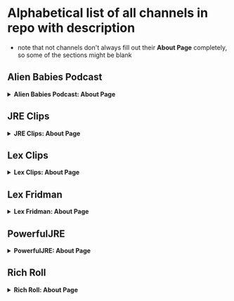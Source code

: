 # Alphabetical list of all channels in repo with description
- note that not channels don't always fill out their <strong>About Page</strong> completely, so some of the sections might be blank

## Alien Babies Podcast
<details>
<summary><strong>Alien Babies Podcast: About Page</strong></summary>

<details>
<summary><strong>Alien Babies Podcast description</strong></summary>

- Alien Babies Podcast is for the alien babies that like UFOs, ghosts, paranormal experiences, comedy & being an entrepreneur. Like the Joe Rogan Experience minus the politics & more UFOs. We also talk about following your dreams and unplugging from the 9-5 matrix. There is also a LIVE version of this podcast where I interview people about their UFO, ghost, and paranormal experiences in an open minded setting.
- We're all about welcoming people that have had incredible experiences. It's a place to be heard and not judged about the unbelievable things we have seen. Often times when you tell people your stories, they look at you like you're crazy. This podcast gives people a voice and a platform to tell their stories and not feel bad about it.
- Wanna be on the podcast?
  - AlienBabiesPodcast@gmail.com
- LISTEN
  - Spotify https://open.spotify.com/show/2D9g6MHUvg2XQH6dd3qhVO?si=kadkXCy-QKWupo8tgiuayQ
  - www.AlienBabiesPodcast.com
- LIKE
  - Facebook.com/AlienBabiesPodcast
- MERCH
  - www.OutHouseAlien.com
</details>

<details>
<summary><strong>Alien Babies Podcast Details</strong></summary>

- Location:	United States
</details>

<details>
<summary><strong>Alien Babies Podcast Links</strong></summary>

- Links
  - [Spotify](https://open.spotify.com/show/2D9g6MHUvg2XQH6dd3qhVO?si=hb_qyQhASW-uZMQgVD5iRg)
  - [Merch & Alien TV](https://www.outhousealien.com/)
  - [Alien Ad Agency](https://www.inhousealien.com/)
  - [Twitch](https://www.twitch.tv/hiarthuralien)
  - [Instagram](https://www.instagram.com/ArthurAlien/)
  - AlienBabiesPodcast.com
  - [Facebook](https://www.facebook.com/AlienBabiesPodcast)
</details>

</details>

## JRE Clips
<details>
<summary><strong>JRE Clips: About Page</strong></summary>

<details>
<summary><strong>JRE Clips Description</strong></summary>
</details>

<details>
<summary><strong>JRE Clips Biography</strong></summary>
</details>

<details>
<summary><strong>JRE Clips Details</strong></summary>
Location: United States
</details>

<details>
<summary><strong>JRE Clips Links</strong></summary>
</details>

</details>

## Lex Clips
<details>
<summary><strong>Lex Clips: About Page</strong></summary>

<details>
<summary><strong>Lex Clips Description</strong></summary>
Clips from the Lex Fridman podcast. Visit the main channel for full conversations and other videos.
</details>

<details>
<summary><strong>Lex Clips Biography</strong></summary>
</details>

<details>
<summary><strong>Lex Clips Details</strong></summary>
Location: United States
</details>

<details>
<summary><strong>Lex Clips Links</strong></summary>

- [Lex Fridman Main Channel](https://www.youtube.com/lexfridman)
</details>

</details>

## Lex Fridman
<details>
<summary><strong>Lex Fridman: About Page</strong></summary>

<details>
<summary><strong>Lex Fridman Description</strong></summary>
Lex Fridman Podcast and other videos.
</details>

<details>
<summary><strong>Lex Fridman Biography</strong></summary>
</details>

<details>
<summary><strong>Lex Fridman Details</strong></summary>
Location: United States
</details>

<details>
<summary><strong>Lex Fridman Links</strong></summary>

- [Lex Clips Channel](https://www.youtube.com/lexclips)
- [Website](https://lexfridman.com/)
- [Twitter](https://twitter.com/lexfridman)
</details>

</details>

## PowerfulJRE
<details>
<summary><strong>PowerfulJRE: About Page</strong></summary>

<details>
<summary><strong>PowerfulJRE Description</strong></summary>
The Joe Rogan Experience podcast
</details>

<details>
<summary><strong>PowerfulJRE Biography</strong></summary>
</details>

<details>
<summary><strong>PowerfulJRE Details</strong></summary>
</details>

<details>
<summary><strong>PowerfulJRE Links</strong></summary>

- JoeRogan.com
- <strike>[JRE on Spotify](https://open.spotify.com/playlist/318yxsZaEsYnBw64oCecVy)</strike> (looks like old link)
  - [Joe Rogan (artist) on Spotify](https://open.spotify.com/artist/6lrt7LngdzxaQtLIXMraSR)
  - [The Joe Rogan Experience on Spotify](https://open.spotify.com/show/4rOoJ6Egrf8K2IrywzwOMk)
</details>

</details>

## Rich Roll
<details>
<summary><strong>Rich Roll: About Page</strong></summary>

<details>
<summary><strong>Rich Roll Description</strong></summary>
Thanks for stopping by! I used to be an unhealthy corporate lawyer. At 40 I decided to change my life. I switched to a 100% plant-based diet, lost 50 pounds and started exploring human potential across a spectrum of disciplines: ultra-endurance, wellness, nutrition, mindfulness and spirituality.

Now 54, I travel the world sharing what I have learned in talks, books, and on my podcast. I'm also a dad to 4 kids & live in Malibu, California.

MY STUFF
✩ WEBSITE - http://richroll.com
✩ PODCAST: Rich Roll Podcast - http://bit.ly/richrollpod
✩ MEMOIR: Finding Ultra - http://j.mp/findingultrabook
✩ MEAL PLANNER - http://meals.richroll.com
✩ COOKBOOK - The Plantpower Way - http://bit.ly/theplantpowerway
✩ PATREON  - https://www.patreon.com/richroll

SOCIALS
✩ Instagram - http://instagram.com/richroll
✩ Twitter - http://twitter.com/richroll
✩ Facebook - https://www.facebook.com/richrollfans

MAIL
29617 Agoura Rd.
Agoura Hills, CA 91301
</details>

<details>
<summary><strong>Rich Roll Biography</strong></summary>


</details>

<details>
<summary><strong>Rich Roll Details</strong></summary>

For business inquiries: Sign in to see email address
Location: United States
</details>

<details>
<summary><strong>Rich Roll Links</strong></summary>

- richroll.com
- [Rich Roll Podcast](https://podcasts.apple.com/us/podcast/the-rich-roll-podcast/id582272991)
- [Facebook](https://www.facebook.com/richrollfans)
- [Twitter](https://www.twitter.com/#!/richroll)
- [Instagram](https://www.instagram.com/richroll/)
</details>

</detail>
